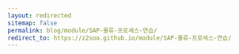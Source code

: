 ```yaml
---
layout: redirected
sitemap: false
permalink: blog/module/SAP-물류-프로세스-연습/
redirect_to: https://z2soo.github.io/module/SAP-물류-프로세스-연습/
---
```

